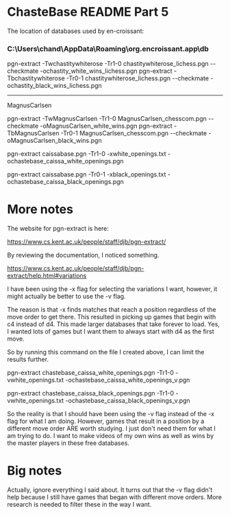 # ChasteBase README Part 5

The location of databases used by en-croissant:

### C:\Users\chand\AppData\Roaming\org.encroissant.app\db

pgn-extract -Twchastitywhiterose -Tr1-0 chastitywhiterose_lichess.pgn --checkmate -ochastity_white_wins_lichess.pgn
pgn-extract -Tbchastitywhiterose -Tr0-1 chastitywhiterose_lichess.pgn --checkmate -ochastity_black_wins_lichess.pgn

---


MagnusCarlsen

pgn-extract -TwMagnusCarlsen -Tr1-0 MagnusCarlsen_chesscom.pgn --checkmate -oMagnusCarlsen_white_wins.pgn
pgn-extract -TbMagnusCarlsen -Tr0-1 MagnusCarlsen_chesscom.pgn --checkmate -oMagnusCarlsen_black_wins.pgn


pgn-extract caissabase.pgn -Tr1-0 -xwhite_openings.txt -ochastebase_caissa_white_openings.pgn



pgn-extract caissabase.pgn -Tr0-1 -xblack_openings.txt -ochastebase_caissa_black_openings.pgn

# More notes

The website for pgn-extract is here:

https://www.cs.kent.ac.uk/people/staff/djb/pgn-extract/

By reviewing the documentation, I noticed something.

https://www.cs.kent.ac.uk/people/staff/djb/pgn-extract/help.html#variations

I have been using the -x flag for selecting the variations I want, however, it might actually be better to use the -v flag.

The reason is that -x finds matches that reach a position regardless of the move order to get there. This resulted in picking up games that begin with c4 instead of d4. This made larger databases that take forever to load. Yes, I wanted lots of games but I want them to always start with d4 as the first move.

So by running this command on the file I created above, I can limit the results further.

pgn-extract chastebase_caissa_white_openings.pgn -Tr1-0 -vwhite_openings.txt -ochastebase_caissa_white_openings_v.pgn

pgn-extract chastebase_caissa_black_openings.pgn -Tr1-0 -vwhite_openings.txt -ochastebase_caissa_black_openings_v.pgn

So the reality is that I should have been using the -v flag instead of the -x flag for what I am doing. However, games that result in a position by a different move order ARE worth studying. I just don't need them for what I am trying to do. I want to make videos of my own wins as well as wins by the master players in these free databases.

# Big notes

Actually, ignore everything I said about. It turns out that the -v flag didn't help because I still have games that began with different move orders. More research is needed to filter these in the way I want.
